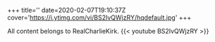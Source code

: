 +++
title=''
date=2020-02-07T19:10:37Z
cover='https://i.ytimg.com/vi/BS2IvQWjzRY/hqdefault.jpg'
+++

All content belongs to RealCharlieKirk.
{{< youtube BS2IvQWjzRY >}}
